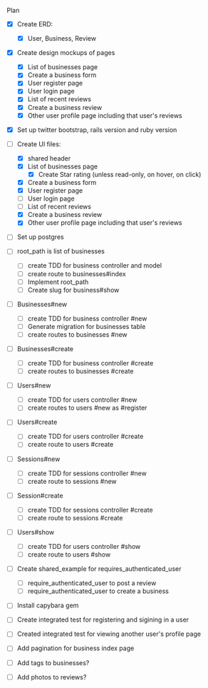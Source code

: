 Plan
- [x] Create ERD:
  - [x] User, Business, Review
- [x] Create design mockups of pages
  - [x] List of businesses page
  - [x] Create a business form
  - [x] User register page
  - [x] User login page
  - [x] List of recent reviews
  - [x] Create a business review
  - [x] Other user profile page including that user's reviews
- [x] Set up twitter bootstrap, rails version and ruby version 
- [ ] Create UI files:
  - [x] shared header
  - [x] List of businesses page
    - [x]  Create Star rating (unless read-only, on hover, on click)
  - [x] Create a business form
  - [x] User register page
  - [ ] User login page
  - [ ] List of recent reviews
  - [x] Create a business review
  - [x] Other user profile page including that user's reviews
- [ ] Set up postgres

- [ ] root_path is list of businesses
  - [ ] create TDD for business controller and model
  - [ ] create route to businesses#index
  - [ ] Implement root_path
  - [ ] Create slug for business#show
- [ ] Businesses#new
  - [ ] create TDD for business controller #new
  - [ ] Generate migration for businesses table
  - [ ] create routes to businesses #new
- [ ] Businesses#create
  - [ ] create TDD for business controller #create
  - [ ] create routes to businesses #create
- [ ] Users#new
  - [ ] create TDD for users controller #new
  - [ ] create routes to users #new as #register
- [ ] Users#create
  - [ ] create TDD for users controller #create
  - [ ] create route to users #create
- [ ] Sessions#new
  - [ ] create TDD for sessions controller #new
  - [ ] create route to sessions #new
- [ ] Session#create
  - [ ] create TDD for sessions controller #create
  - [ ] create route to sessions #create
- [ ] Users#show
  - [ ] create TDD for users controller #show
  - [ ] create route to users #show
- [ ] Create shared_example for requires_authenticated_user 
  - [ ] require_authenticated_user to post a review
  - [ ] require_authenticated_user to create a business
- [ ] Install capybara gem
- [ ] Create integrated test for registering and sigining in a user
- [ ] Created integrated test for viewing another user's profile page
- [ ] Add pagination for business index page
- [ ] Add tags to businesses?
- [ ] Add photos to reviews?